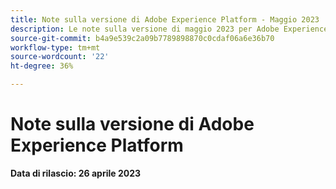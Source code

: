 ```yaml
---
title: Note sulla versione di Adobe Experience Platform - Maggio 2023
description: Le note sulla versione di maggio 2023 per Adobe Experience Platform.
source-git-commit: b4a9e539c2a09b7789898870c0cdaf06a6e36b70
workflow-type: tm+mt
source-wordcount: '22'
ht-degree: 36%

---
```


# Note sulla versione di Adobe Experience Platform

**Data di rilascio: 26 aprile 2023**
